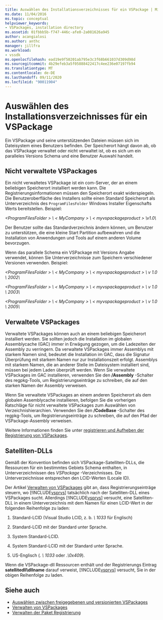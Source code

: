 ```yaml
---
title: Auswählen des Installationsverzeichnisses für ein VSPackage | Microsoft-Dokumentation
ms.date: 11/04/2016
ms.topic: conceptual
helpviewer_keywords:
- VSPackages, installation directory
ms.assetid: 01fbbb5b-f747-446c-afe0-2a081626a945
author: acangialosi
ms.author: anthc
manager: jillfra
ms.workload:
- vssdk
ms.openlocfilehash: ead19e9f50201ab795e3c3f68b661037d309d98d
ms.sourcegitcommit: 4b29efeb3a5f05888422417c4ee236e07197fb94
ms.translationtype: MT
ms.contentlocale: de-DE
ms.lasthandoff: 09/11/2020
ms.locfileid: "90011904"
---
```

# <a name="choose-the-installation-directory-for-a-vspackage"></a>Auswählen des Installationsverzeichnisses für ein VSPackage
Ein VSPackage und seine unterstützenden Dateien müssen sich im Dateisystem eines Benutzers befinden. Der Speicherort hängt davon ab, ob das VSPackage verwaltet oder nicht verwaltet ist, ob es sich um ein paralleles Versions Schema und eine Benutzer Auswahl handelt.

## <a name="unmanaged-vspackages"></a>Nicht verwaltete VSPackages
 Ein nicht verwaltetes VSPackage ist ein com-Server, der an einem beliebigen Speicherort installiert werden kann. Die Registrierungsinformationen müssen den Speicherort exakt widerspiegeln. Die Benutzeroberfläche des Installers sollte einen Standard Speicherort als Unterverzeichnis des `ProgramFilesFolder` Windows Installer Eigenschafts Werts bereitstellen. Beispiel:

*&lt;ProgramFilesFolder &gt; \\ &lt; MyCompany &gt; \\ &lt; myvspackageproduct &gt; \v1.0\\*

 Der Benutzer sollte das Standardverzeichnis ändern können, um Benutzer zu unterstützen, die eine kleine Start Partition aufbewahren und die Installation von Anwendungen und Tools auf einem anderen Volume bevorzugen.

 Wenn das parallele Schema ein VSPackage mit Versions Angabe verwendet, können Sie Unterverzeichnisse zum Speichern verschiedener Versionen verwenden. Beispiel:

 *&lt;ProgramFilesFolder &gt; \\ &lt; MyCompany &gt; \\ &lt; myvspackageproduct &gt; \\ v 1.0 \\ 2002\\*

 *&lt;ProgramFilesFolder &gt; \\ &lt; MyCompany &gt; \\ &lt; myvspackageproduct &gt; \\ v 1.0 \\ 2003\\*

 *&lt;ProgramFilesFolder &gt; \\ &lt; MyCompany &gt; \\ &lt; myvspackageproduct &gt; \\ v 1.0 \\ 2005\\*

## <a name="managed-vspackages"></a>Verwaltete VSPackages
 Verwaltete VSPackages können auch an einem beliebigen Speicherort installiert werden. Sie sollten jedoch die Installation im globalen Assemblycache (GAC) immer in Erwägung gezogen, um die Ladezeiten der Assembly zu verringern. Da verwaltete VSPackages immer Assemblys mit starkem Namen sind, bedeutet die Installation im GAC, dass die Signatur Überprüfung mit starkem Namen nur zur Installationszeit erfolgt. Assemblys mit starkem Namen, die an anderer Stelle im Dateisystem installiert sind, müssen bei jedem Laden überprüft werden. Wenn Sie verwaltete VSPackages im GAC installieren, verwenden Sie den **/Assembly** -Schalter des regpkg-Tools, um Registrierungseinträge zu schreiben, die auf den starken Namen der Assembly verweisen.

 Wenn Sie verwaltete VSPackages an einem anderen Speicherort als dem globalen Assemblycache installieren, befolgen Sie die vorherigen Ratschläge für nicht verwaltete VSPackages zum Auswählen von Verzeichnishierarchien. Verwenden Sie den **/CodeBase** -Schalter des regpkg-Tools, um Registrierungseinträge zu schreiben, die auf den Pfad der VSPackage-Assembly verweisen.

 Weitere Informationen finden Sie unter [registrieren und Aufheben der Registrierung von VSPackages](../../extensibility/registering-and-unregistering-vspackages.md).

## <a name="satellite-dlls"></a>Satelliten-DLLs
 Gemäß der Konvention befinden sich VSPackage-Satelliten-DLLs, die Ressourcen für ein bestimmtes Gebiets Schema enthalten, in Unterverzeichnissen des *VSPackage* -Verzeichnisses. Die Unterverzeichnisse entsprechen den LCID-Werten (Locale ID).

 Der Artikel [Verwalten von VSPackages](../../extensibility/managing-vspackages.md) gibt an, dass Registrierungseinträge steuern, wo [!INCLUDE[vsprvs](../../code-quality/includes/vsprvs_md.md)] tatsächlich nach der Satelliten-DLL eines VSPackages sucht. Allerdings [!INCLUDE[vsprvs](../../code-quality/includes/vsprvs_md.md)] versucht, eine Satelliten-DLL in einem Unterverzeichnis mit dem Namen für einen LCID-Wert in der folgenden Reihenfolge zu laden:

1. Standard-LCID (Visual Studio LCID, z. b. *\ 1033* für Englisch)

2. Standard-LCID mit der Standard unter Sprache.

3. System Standard-LCID.

4. System Standard-LCID mit der Standard unter Sprache.

5. US-Englisch (*. \ 1033* oder *.\0x409*).

Wenn die VSPackage-dll Ressourcen enthält und der Registrierungs Eintrag **satellitedll\dllname** darauf verweist, [!INCLUDE[vsprvs](../../code-quality/includes/vsprvs_md.md)] versucht, Sie in der obigen Reihenfolge zu laden.

## <a name="see-also"></a>Siehe auch
- [Auswählen zwischen freigegebenen und versionierten VSPackages](../../extensibility/choosing-between-shared-and-versioned-vspackages.md)
- [Verwalten von VSPackages](../../extensibility/managing-vspackages.md)
- [Verwalten der Paket Registrierung](/previous-versions/bb166783(v=vs.100))